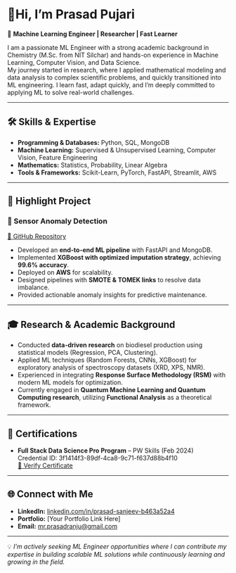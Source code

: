  #  🐐Hi, I’m Prasad Pujari  

🚀 **Machine Learning Engineer | Researcher | Fast Learner**  

I am a passionate ML Engineer with a strong academic background in Chemistry (M.Sc. from NIT Silchar) and hands-on experience in Machine Learning, Computer Vision, and Data Science.  
My journey started in research, where I applied mathematical modeling and data analysis to complex scientific problems, and quickly transitioned into ML engineering. I learn fast, adapt quickly, and I’m deeply committed to applying ML to solve real-world challenges.  

---

## 🛠️ Skills & Expertise  
- **Programming & Databases:** Python, SQL, MongoDB  
- **Machine Learning:** Supervised & Unsupervised Learning, Computer Vision, Feature Engineering  
- **Mathematics:** Statistics, Probability, Linear Algebra  
- **Tools & Frameworks:** Scikit-Learn, PyTorch, FastAPI, Streamlit, AWS  

---

## 📌 Highlight Project  

### 🔹 Sensor Anomaly Detection  
[🔗 GitHub Repository](#)  

- Developed an **end-to-end ML pipeline** with FastAPI and MongoDB.  
- Implemented **XGBoost with optimized imputation strategy**, achieving **99.6% accuracy**.  
- Deployed on **AWS** for scalability.  
- Designed pipelines with **SMOTE & TOMEK links** to resolve data imbalance.  
- Provided actionable anomaly insights for predictive maintenance.  

---

## 🎓 Research & Academic Background  
- Conducted **data-driven research** on biodiesel production using statistical models (Regression, PCA, Clustering).  
- Applied ML techniques (Random Forests, CNNs, XGBoost) for exploratory analysis of spectroscopy datasets (XRD, XPS, NMR).  
- Experienced in integrating **Response Surface Methodology (RSM)** with modern ML models for optimization.  
- Currently engaged in **Quantum Machine Learning and Quantum Computing research**, utilizing **Functional Analysis** as a theoretical framework.  

---

## 📜 Certifications  
- **Full Stack Data Science Pro Program** – PW Skills (Feb 2024)  
  Credential ID: 3f1414f3-89df-4ca8-9c71-f637d88b4f10  
  [🔗 Verify Certificate](https://pwskill.com/learn/certificate/3f1414f3-89df-4ca8-9c71-f637d88b4f10)  

---

## 🌐 Connect with Me  
- **LinkedIn:** [linkedin.com/in/prasad-sanjeev-b463a52a4](https://linkedin.com/in/prasad-sanjeev-b463a52a4)  
- **Portfolio:** [Your Portfolio Link Here]  
- **Email:** mr.prasadranju@gmail.com  

---
💡 *I’m actively seeking ML Engineer opportunities where I can contribute my expertise in building scalable ML solutions while continuously learning and growing in the field.*

